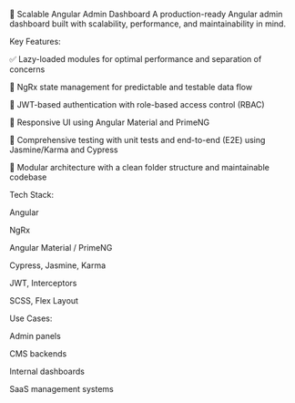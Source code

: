 🔧 Scalable Angular Admin Dashboard
A production-ready Angular admin dashboard built with scalability, performance, and maintainability in mind.

Key Features:

✅ Lazy-loaded modules for optimal performance and separation of concerns

🧠 NgRx state management for predictable and testable data flow

🔐 JWT-based authentication with role-based access control (RBAC)

🎨 Responsive UI using Angular Material and PrimeNG

🧪 Comprehensive testing with unit tests and end-to-end (E2E) using Jasmine/Karma and Cypress

🧰 Modular architecture with a clean folder structure and maintainable codebase

Tech Stack:

Angular

NgRx

Angular Material / PrimeNG

Cypress, Jasmine, Karma

JWT, Interceptors

SCSS, Flex Layout

Use Cases:

Admin panels

CMS backends

Internal dashboards

SaaS management systems

